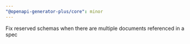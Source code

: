 ```yaml
---
"@openapi-generator-plus/core": minor
---
```


Fix reserved schemas when there are multiple documents referenced in a spec
